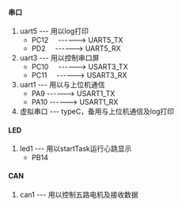 #### 串口
1. uart5 --- 用以log打印
	- PC12     ------> UART5_TX
	- PD2      ------> UART5_RX
2. uart3 --- 用以控制串口屏
	- PC10     ------> USART3_TX
	- PC11     ------> USART3_RX
3. uart1 --- 用以与上位机通信
	- PA9      ------> USART1_TX
	- PA10     ------> USART1_RX
1. 虚拟串口 --- typeC，备用与上位机通信及log打印
#### LED
1. led1 --- 用以startTask运行心跳显示
	- PB14 
#### CAN
1. can1 --- 用以控制五路电机及接收数据